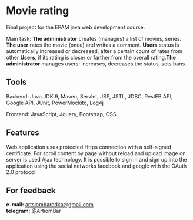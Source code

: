 # Movie rating
Final project for the EPAM java web development course.

Main task: **The administrator** creates (manages) a list of movies, series. **The user** rates the movie (once) and writes a comment. **Users** status is automatically increased or decreased, after a certain count of rates from other **Users**, if its rating is closer or farther from the overall rating.**The administrator** manages users: increases, decreases the status, sets bans.

## Tools
Backend: Java JDK:9, Maven, Servlet, JSP, JSTL, JDBC, RestFB API, Google API, JUnit, PowerMockito, Log4j

Frontend: JavaScript, Jquery, Bootstrap, CSS

## Features
Web application uses protected Https connection with a self-signed certificate.
For scroll content by page without reload and upload image on server is used Ajax technology.
It is possible to sign in and sign up into the application using the social networks facebook and google with the OAuth 2.0 protocol.
## For feedback
**e-mail:** artsiombarodka@gmail.com      
**telegram:** @ArtiomBar
